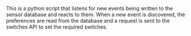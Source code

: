 This is a python script that listens for new events being written to the sensor database and reacts
to them. When a new event is discovered, the preferences are read from the database and a request is
sent to the switches API to set the required switches.
